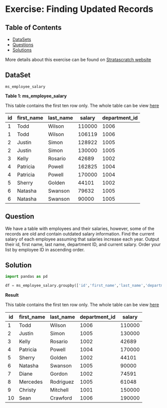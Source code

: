 # Exercise: Finding Updated Records

## Table of Contents

- [DataSets](https://github.com/mukaruernest/StratascratchExercises/tree/master/Finding%20Updated%20Records#dataset)
- [Questions](https://github.com/mukaruernest/StratascratchExercises/tree/master/Finding%20Updated%20Records#question)
- [Solutions](https://github.com/mukaruernest/StratascratchExercises/tree/master/Finding%20Updated%20Records#solution)

More details about this exercise can be found on [Stratascratch website](https://platform.stratascratch.com/coding-question?id=10299&python=)

## DataSet

`ms_employee_salary`


**Table 1: ms_employee_salary**

This table contains the first ten row only. The whole table can be view [here](https://platform.stratascratch.com/coding-question/output-preview)

<html><body>
<!--StartFragment-->

id | first_name | last_name | salary | department_id
-- | -- | -- | -- | --
1 | Todd | Wilson | 110000 | 1006
1 | Todd | Wilson | 106119 | 1006
2 | Justin | Simon | 128922 | 1005
2 | Justin | Simon | 130000 | 1005
3 | Kelly | Rosario | 42689 | 1002
4 | Patricia | Powell | 162825 | 1004
4 | Patricia | Powell | 170000 | 1004
5 | Sherry | Golden | 44101 | 1002
6 | Natasha | Swanson | 79632 | 1005
6 | Natasha | Swanson | 90000 | 1005

<!--EndFragment-->
</body>
</html>

## Question 

We have a table with employees and their salaries, however, some of the records are old and contain outdated salary information. Find the current salary of each employee assuming that salaries increase each year. Output their id, first name, last name, department ID, and current salary. Order your list by employee ID in ascending order.

## Solution

```python
import pandas as pd

df = ms_employee_salary.groupby(['id','first_name','last_name','department_id'])['salary'].max().reset_index()
```

**Result** 

This table contains the first ten row only. The whole table can be view [here](https://platform.stratascratch.com/coding-question/output-preview)

<html><body>
<!--StartFragment-->

id | first_name | last_name | department_id | salary
-- | -- | -- | -- | --
1 | Todd | Wilson | 1006 | 110000
2 | Justin | Simon | 1005 | 130000
3 | Kelly | Rosario | 1002 | 42689
4 | Patricia | Powell | 1004 | 170000
5 | Sherry | Golden | 1002 | 44101
6 | Natasha | Swanson | 1005 | 90000
7 | Diane | Gordon | 1002 | 74591
8 | Mercedes | Rodriguez | 1005 | 61048
9 | Christy | Mitchell | 1001 | 150000
10 | Sean | Crawford | 1006 | 190000

<!--EndFragment-->
</body>
</html>
